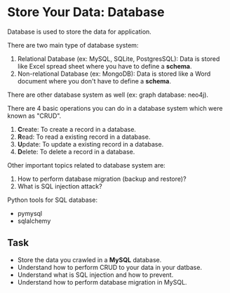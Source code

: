 # Store Your Data: Database

Database is used to store the data for application.

There are two main type of database system:
1. Relational Database (ex: MySQL, SQLite, PostgresSQL): 
Data is stored like Excel spread sheet where you have to define a **schema**.
2. Non-relational Database (ex: MongoDB):
Data is stored like a Word document where you don't have to define a **schema**.

There are other database system as well (ex: graph database: neo4j).

There are 4 basic operations you can do in a database system
which were known as "CRUD".
1. **C**reate: To create a record in a database.
2. **R**ead: To read a existing record in a database.
3. **U**pdate: To update a existing record in a database.
4. **D**elete: To delete a record in a database.

Other important topics related to database system are:
1. How to perform database migration (backup and restore)?
2. What is SQL injection attack?

Python tools for SQL database:
- pymysql
- sqlalchemy

## Task
- Store the data you crawled in a **MySQL** database.
- Understand how to perform CRUD to your data in your datbase.
- Understand what is SQL injection and how to prevent.
- Understand how to perform database migration in MySQL.
